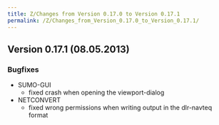 ```yaml
---
title: Z/Changes from Version 0.17.0 to Version 0.17.1
permalink: /Z/Changes_from_Version_0.17.0_to_Version_0.17.1/
---
```


## Version 0.17.1 (08.05.2013)

### Bugfixes

- SUMO-GUI
  - fixed crash when opening the viewport-dialog
- NETCONVERT
  - fixed wrong permissions when writing output in the dlr-navteq format